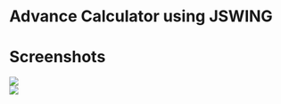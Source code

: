 # Advance Calculator using JSWING

# Screenshots

<img src = "?raw=true"><br>
<img src = "?raw=true"><br>
